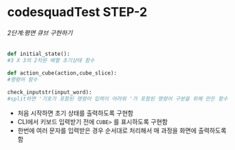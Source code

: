 # codesquadTest STEP-2
###### 2단계:평면 큐브 구현하기

~~~ python
def initial_state():  
#3 X 3의 2차원 배열 초기상태 함수  

def action_cube(action,cube_slice):  
#명령어 함수  

check_inputstr(input_word):  
#split하면 '기호가 포함된 명령어 입력이 어려워 '가 포함된 명령어 구분을 위해 만든 함수  
~~~
* 처음 시작하면 초기 상태를 출력하도록 구현함  
* CLI에서 키보드 입력받기 전에 `CUBE>` 를 표시하도록 구현함  
* 한번에 여러 문자를 입력받은 경우 순서대로 처리해서 매 과정을 화면에 출력하도록 함
  
 
